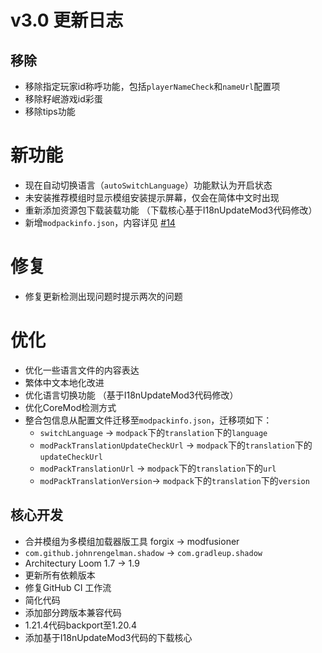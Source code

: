 # v3.0 更新日志

## 移除

- 移除指定玩家id称呼功能，包括`playerNameCheck`和`nameUrl`配置项
- 移除籽岷游戏id彩蛋
- 移除tips功能

# 新功能

- 现在自动切换语言（`autoSwitchLanguage`）功能默认为开启状态
- 未安装推荐模组时显示模组安装提示屏幕，仅会在简体中文时出现
- 重新添加资源包下载装载功能 （下载核心基于I18nUpdateMod3代码修改）
- 新增`modpackinfo.json`，内容详见 [#14](https://github.com/VM-Chinese-translate-group/VMTranslationUpdateMod/issues/14)

# 修复

- 修复更新检测出现问题时提示两次的问题

# 优化

- 优化一些语言文件的内容表达
- 繁体中文本地化改进
- 优化语言切换功能 （基于I18nUpdateMod3代码修改）
- 优化CoreMod检测方式
- 整合包信息从配置文件迁移至`modpackinfo.json`，迁移项如下：
    - `switchLanguage` -> `modpack`下的`translation`下的`language`
    - `modPackTranslationUpdateCheckUrl` -> `modpack`下的`translation`下的`updateCheckUrl`
    - `modPackTranslationUrl` -> `modpack`下的`translation`下的`url`
    - `modPackTranslationVersion`-> `modpack`下的`translation`下的`version`

## 核心开发

- 合并模组为多模组加载器版工具 forgix -> modfusioner
- `com.github.johnrengelman.shadow` -> `com.gradleup.shadow`
- Architectury Loom 1.7 -> 1.9
- 更新所有依赖版本
- 修复GitHub CI 工作流
- 简化代码
- 添加部分跨版本兼容代码
- 1.21.4代码backport至1.20.4
- 添加基于I18nUpdateMod3代码的下载核心